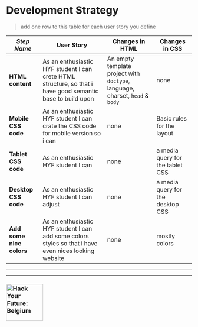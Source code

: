 # Development Strategy

> add one row to this table for each user story you define

| _Step Name_ | User Story | Changes in HTML | Changes in CSS |
| --- | --- | --- | --- |
| __HTML content__ | As an enthusiastic HYF student I can crete HTML structure, so that i have good semantic base to build upon | An empty template project with `doctype`, language, charset, `head` & `body` | none|
| __Mobile CSS code__ | As an enthusiastic HYF student I can  crate the CSS code for mobile version so i can | none | Basic rules for the layout |
| __Tablet CSS code__| As an enthusiastic HYF student I can | none | a media query for the tablet CSS |
| __Desktop CSS code__| As an enthusiastic HYF student I can adjust  | none | a media query for the desktop CSS |
| __Add some nice colors__| As an enthusiastic HYF student I can add some colors styles so that i have even nices looking website | none | mostly colors |



---
---

### <a href="https://hackyourfuture.be" target="_blank"><img src="https://user-images.githubusercontent.com/18554853/63941625-4c7c3d00-ca6c-11e9-9a76-8d5e3632fe70.jpg" width="100" height="100" alt="Hack Your Future: Belgium"></a>
